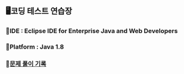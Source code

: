 ## 🖥️코딩 테스트 연습장
### 🚩IDE : Eclipse IDE for Enterprise Java and Web Developers
### 🚩Platform : Java 1.8
### 🚩[문제 풀이 기록](https://velog.io/@b1uesoda/series/Coding-Test)

